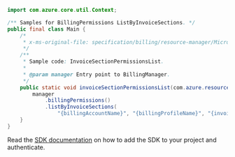 ```java
import com.azure.core.util.Context;

/** Samples for BillingPermissions ListByInvoiceSections. */
public final class Main {
    /*
     * x-ms-original-file: specification/billing/resource-manager/Microsoft.Billing/stable/2020-05-01/examples/InvoiceSectionPermissionsList.json
     */
    /**
     * Sample code: InvoiceSectionPermissionsList.
     *
     * @param manager Entry point to BillingManager.
     */
    public static void invoiceSectionPermissionsList(com.azure.resourcemanager.billing.BillingManager manager) {
        manager
            .billingPermissions()
            .listByInvoiceSections(
                "{billingAccountName}", "{billingProfileName}", "{invoiceSectionName}", Context.NONE);
    }
}
```

Read the [SDK documentation](https://github.com/Azure/azure-sdk-for-java/blob/azure-resourcemanager-billing_1.0.0-beta.2/sdk/billing/azure-resourcemanager-billing/README.md) on how to add the SDK to your project and authenticate.
